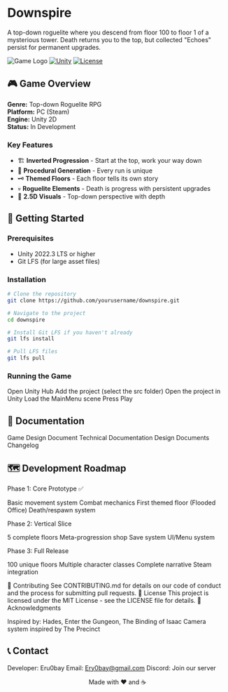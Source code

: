# Downspire

A top-down roguelite where you descend from floor 100 to floor 1 of a mysterious tower. Death returns you to the top, but collected "Echoes" persist for permanent upgrades.

![Game Logo](assets/logo.png)
[![Unity](https://img.shields.io/badge/Unity-2022.3%20LTS-blue.svg)](https://unity.com)
[![License](https://img.shields.io/badge/License-MIT-green.svg)](LICENSE)

## 🎮 Game Overview

**Genre:** Top-down Roguelite RPG  
**Platform:** PC (Steam)  
**Engine:** Unity 2D  
**Status:** In Development

### Key Features
- 🏗️ **Inverted Progression** - Start at the top, work your way down
- 🎲 **Procedural Generation** - Every run is unique
- 🗝️ **Themed Floors** - Each floor tells its own story
- 💀 **Roguelite Elements** - Death is progress with persistent upgrades
- 🎨 **2.5D Visuals** - Top-down perspective with depth

## 🚀 Getting Started

### Prerequisites
- Unity 2022.3 LTS or higher
- Git LFS (for large asset files)

### Installation
```bash
# Clone the repository
git clone https://github.com/yourusername/downspire.git

# Navigate to the project
cd downspire

# Install Git LFS if you haven't already
git lfs install

# Pull LFS files
git lfs pull
```
### Running the Game
Open Unity Hub
Add the project (select the src folder)
Open the project in Unity
Load the MainMenu scene
Press Play

## 📖 Documentation

Game Design Document
Technical Documentation
Design Documents
Changelog

## 🗺️ Development Roadmap
Phase 1: Core Prototype ✅

 Basic movement system
 Combat mechanics
 First themed floor (Flooded Office)
 Death/respawn system

Phase 2: Vertical Slice

 5 complete floors
 Meta-progression shop
 Save system
 UI/Menu system

Phase 3: Full Release

 100 unique floors
 Multiple character classes
 Complete narrative
 Steam integration

🤝 Contributing
See CONTRIBUTING.md for details on our code of conduct and the process for submitting pull requests.
📝 License
This project is licensed under the MIT License - see the LICENSE file for details.
🙏 Acknowledgments

Inspired by: Hades, Enter the Gungeon, The Binding of Isaac
Camera system inspired by The Precinct

## 📞 Contact

Developer: Eru0bay
Email: Ery0bay@gmail.com
Discord: Join our server


<p align="center">Made with ❤️ and ☕</p>
